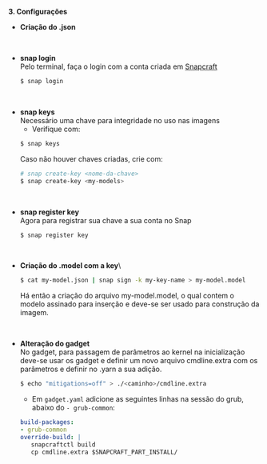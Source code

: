 **3. Configurações**
   * **Criação do .json**
<br/>

   * **snap login**\
      Pelo terminal, faça o login com a conta criada em [Snapcraft](https://snapcraft.io/account)
      ```bash
      $ snap login
      ```
<br/>

   * **snap keys**\
      Necessário uma chave para integridade no uso nas imagens 
     - Verifique com:
      ```bash
      $ snap keys
      ```
      Caso não houver chaves criadas, crie com:
      ```bash
      # snap create-key <nome-da-chave>
      $ snap create-key <my-models>
      ```
<br/>

   * **snap register key**\
      Agora para registrar sua chave a sua conta no Snap
      ```bash
      $ snap register key
      ```
<br/>

   * **Criação do .model com a key**\
      ```bash
      $ cat my-model.json | snap sign -k my-key-name > my-model.model
      ```
      Há então a criação do arquivo my-model.model, o qual contem o modelo assinado para inserção  e deve-se ser usado para construção da imagem.
<br/>

   * **Alteração do gadget**\
      No gadget, para passagem de parâmetros ao kernel na inicialização deve-se usar os gadget e definir um novo arquivo cmdline.extra com os parâmetros e definir no .yarn a sua adição.

      ```bash
      $ echo "mitigations=off" > ./<caminho>/cmdline.extra
      ```
      - Em `gadget.yaml` adicione as seguintes linhas na sessão do grub, abaixo do `- grub-common`:
      ```yaml
      build-packages:
      - grub-common
      override-build: |
         snapcraftctl build
         cp cmdline.extra $SNAPCRAFT_PART_INSTALL/
      ```